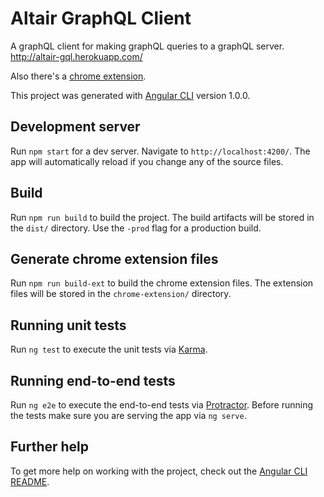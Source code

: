 # Altair GraphQL Client

A graphQL client for making graphQL queries to a graphQL server. http://altair-gql.herokuapp.com/

Also there's a [chrome extension](https://chrome.google.com/webstore/detail/altair-graphql-client/flnheeellpciglgpaodhkhmapeljopja).

This project was generated with [Angular CLI](https://github.com/angular/angular-cli) version 1.0.0.

## Development server

Run `npm start` for a dev server. Navigate to `http://localhost:4200/`. The app will automatically reload if you change any of the source files.

## Build

Run `npm run build` to build the project. The build artifacts will be stored in the `dist/` directory. Use the `-prod` flag for a production build.

## Generate chrome extension files

Run `npm run build-ext` to build the chrome extension files. The extension files will be stored in the `chrome-extension/` directory.

## Running unit tests

Run `ng test` to execute the unit tests via [Karma](https://karma-runner.github.io).

## Running end-to-end tests

Run `ng e2e` to execute the end-to-end tests via [Protractor](http://www.protractortest.org/).
Before running the tests make sure you are serving the app via `ng serve`.

## Further help

To get more help on working with the project, check out the [Angular CLI README](https://github.com/angular/angular-cli/blob/master/README.md).
